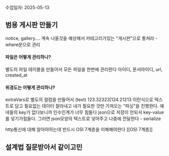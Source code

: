 수업일자: 2025-05-13
## 범용 게시판 만들기

notice, gallery.... 계속 나올것을 예상해서 카테고리가있는 "게시판"으로 퉁쳐라 - where문으로 관리

#### 파일은 어떻게 관리하나?
별도의 파일 테이블을 만들어서 모든 파일을 한번에 관리한다
아이디, 문서아이디, url, created_at

#### 위경도는 어떻게 관리하나?
extraVars로 별도의 컬럼을 만들어서 (text)
123.32323|124.21213 이런식으로 텍스트로 담고
필요없는 데이터 잘라내고 내가 필요한 것만 가져오는 "파싱"을 진행한다.
얘네들의 key가 없다보니까 인수인계가 너무 힘들다
json으로 저장이 안되서 key-value를 넣기가힘들다. 
그러면 json모양의 텍스트로 넣어주고 나중에 전달한다 - serialize 

http통신에 대해 알아야하는데 반드시 OSI 7계층을 이해해야한다
[[OSI 7계층]]




## 설계법 질문받아서 같이고민
